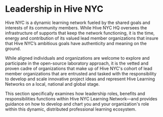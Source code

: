 # Leadership in Hive NYC

Hive NYC is a dynamic learning network fueled by the shared goals and interests of its community members. While Hive NYC HQ oversees the infrastructure of supports that keep the network functioning, it is the time, energy and contribution of its valued lead member organizations that insure that Hive NYC’s ambitious goals have authenticity and meaning on the ground.

While aligned individuals and organizations are welcome to explore and participate in the open-source laboratory approach, it is the vetted and proven cadre of organizations that make up of Hive NYC's cohort of lead member organizations that are entrusted and tasked with the responsibility to develop and scale innovative project ideas and represent Hive Learning Networks on a local, national and global stage.

This section specifically examines how leadership roles, benefits and responsibilities functions within Hive NYC Learning Network—and provides guidance on how to develop and chart you and your organization's role within this dynamic, distributed professional learning ecosystem.
